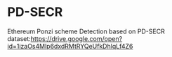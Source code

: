 # PD-SECR
Ethereum  Ponzi scheme Detection based on PD-SECR
dataset:https://drive.google.com/open?id=1izaOs4Mlp6dxdRMtRYQeUfkDhlqLf4Z6
             
